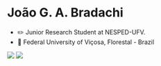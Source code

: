 
# João G. A. Bradachi


- ✏️ Junior Research Student at NESPED-UFV.
- 🏫 Federal University of Viçosa, Florestal - Brazil

<!---
JBradachi/JBradachi is a ✨ special ✨ repository because its `README.md` (this file) appears on your GitHub profile.
You can click the Preview link to take a look at your changes.
--->
<div>
  <p></p>
  <img src = "https://github-readme-stats.vercel.app/api/top-langs/?username=JBradachi&layout=donut&show_icons=true&theme=tokyonight&langs_count=8&rank_icon=github">
  <img src = "[![Readme Card](https://github-readme-stats.vercel.app/api/pin/?username=anuraghazra&repo=github-readme-stats)](https://github.com/anuraghazra/github-readme-stats)">
 </div>
